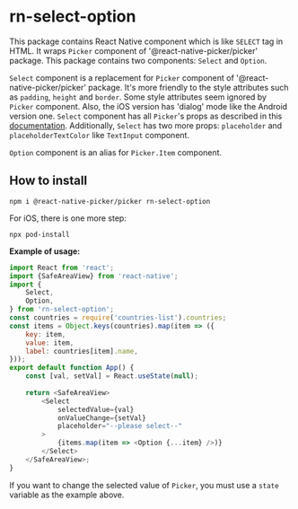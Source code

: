 # **rn-select-option**
This package contains React Native component which is like `SELECT` tag in HTML. It wraps `Picker` component of
'@react-native-picker/picker' package. This package contains two components: `Select` and `Option`.

`Select` component is a replacement for `Picker` component of '@react-native-picker/picker' package. It's more
friendly to the style attributes such as `padding`, `height` and `border`. Some style attributes seem ignored by
`Picker` component. Also, the iOS version has 'dialog' mode like the Android version one. `Select` component has
all `Picker`'s props as described in this [documentation](https://www.npmjs.com/package/@react-native-picker/picker).
Additionally, `Select` has two more props: `placeholder` and `placeholderTextColor` like `TextInput` component.

`Option` component is an alias for `Picker.Item` component.

## **How to install**

    npm i @react-native-picker/picker rn-select-option

For iOS, there is one more step:

    npx pod-install

**Example of usage:**
```javascript
import React from 'react';
import {SafeAreaView} from 'react-native';
import {
    Select,
    Option,
} from 'rn-select-option';
const countries = require('countries-list').countries;
const items = Object.keys(countries).map(item => ({
    key: item,
    value: item,
    label: countries[item].name,
}));
export default function App() {
    const [val, setVal] = React.useState(null);
    
    return <SafeAreaView>
        <Select 
            selectedValue={val}
            onValueChange={setVal}
            placeholder="--please select--"
        >
            {items.map(item => <Option {...item} />)}
        </Select>
    </SafeAreaView>;
}
```
If you want to change the selected value of `Picker`, you must use a `state` variable as the example above.
